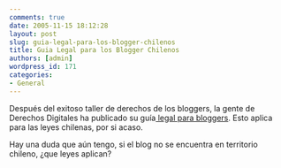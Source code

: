 ```yaml
---
comments: true
date: 2005-11-15 18:12:28
layout: post
slug: guia-legal-para-los-blogger-chilenos
title: Guia Legal para los Blogger Chilenos
authors: [admin]
wordpress_id: 171
categories:
- General
---
```


Después del exitoso taller de derechos de los bloggers, la gente de Derechos Digitales ha publicado su guía[ legal para bloggers](http://www.derechosdigitales.org/glb/index.php). Esto aplica para las leyes chilenas, por si acaso.

Hay una duda que aún tengo, si el blog no se encuentra en territorio chileno, ¿que leyes aplican?




